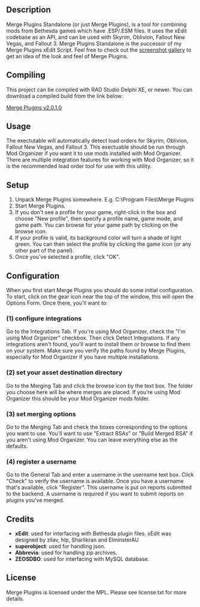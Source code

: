 ## Description
Merge Plugins Standalone (or just Merge Plugins), is a tool for combining mods from Bethesda games which have .ESP/.ESM files.  It uses the xEdit codebase as an API, and can be used with Skyrim, Oblivion, Fallout New Vegas, and Fallout 3.  Merge Plugins Standalone is the successor of my Merge Plugins xEdit Script.  Feel free to check out the [screenshot gallery](http://imgur.com/a/P3Df2) to get an idea of the look and feel of Merge Plugins.

## Compiling
This project can be compiled with RAD Studio Delphi XE, or newer.  You can download a compiled build from the link below:

[Merge Plugins v2.0.1.0](http://puu.sh/kl5LE.zip)

## Usage
The exectutable will automatically detect load orders for Skyrim, Oblivion, Fallout New Vegas, and Fallout 3.  This exectuable should be run through Mod Organizer if you want it to use mods installed with Mod Organizer.  There are multiple integration features for working with Mod Organizer, so it is the recommended load order tool for use with this utility.

## Setup
1. Unpack Merge Plugins somewhere.  E.g. C:\Program Files\Merge Plugins
2. Start Merge Plugins.
3. If you don't see a profile for your game, right-click in the box and choose "New profile", then specify a profile name, game mode, and game path.  You can browse for your game path by clicking on the browse icon.
4. If your profile is valid, its background color will turn a shade of light green.  You can then select the profile by clicking the game icon (or any other part of the panel).
5. Once you've selected a profile, click "OK".

## Configuration
When you first start Merge Plugins you should do some initial configuration.
To start, click on the gear icon near the top of the window, this will open the
Options Form.  Once there, you'll want to: 

### (1) configure integrations
Go to the Integrations Tab.  If you're using Mod Organizer, check the "I'm using Mod Organizer" checkbox.  Then click Detect Integrations.  If any integrations aren't found, you'll want to install them or browse to find them on your system.  Make sure you verify the paths found by Merge Plugins, especially for Mod Organizer if you have multiple installations.

### (2) set your asset destination directory
Go to the Merging Tab and click the browse icon by the text box.  The folder you choose here will be where merges are placed.  If you're using Mod Organizer this should be your Mod Organizer mods folder.

### (3) set merging options
Go to the Merging Tab and check the boxes corresponding to the options you want to use.  You'll want to use "Extract BSAs" or "Build Merged BSA" if you aren't using Mod Organizer.  You can leave everything else as the defaults.

### (4) register a username
Go to the General Tab and enter a username in the username text box.  Click "Check" to verify the username is available.  Once you have a username that's available, click "Register".  This username is put on reports submitted to the backend.  A username is required if you want to submit reports on plugins you've merged.

## Credits
* **xEdit**: used for interfacing with Bethesda plugin files.  xEdit was designed by zilav, hlp, Sharlikran and ElminsterAU
* **superobject**: used for handling json.
* **Abbrevia**: used for handling zip archives.
* **ZEOSDBO**: used for interfacing with MySQL database.

## License
Merge Plugins is licensed under the MPL.  Please see license.txt for more details.
